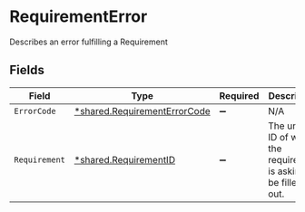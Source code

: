 # RequirementError

Describes an error fulfilling a Requirement


## Fields

| Field                                                                              | Type                                                                               | Required                                                                           | Description                                                                        |
| ---------------------------------------------------------------------------------- | ---------------------------------------------------------------------------------- | ---------------------------------------------------------------------------------- | ---------------------------------------------------------------------------------- |
| `ErrorCode`                                                                        | [*shared.RequirementErrorCode](../../../pkg/models/shared/requirementerrorcode.md) | :heavy_minus_sign:                                                                 | N/A                                                                                |
| `Requirement`                                                                      | [*shared.RequirementID](../../../pkg/models/shared/requirementid.md)               | :heavy_minus_sign:                                                                 | The unique ID of what the requirement is asking to be filled out.                  |